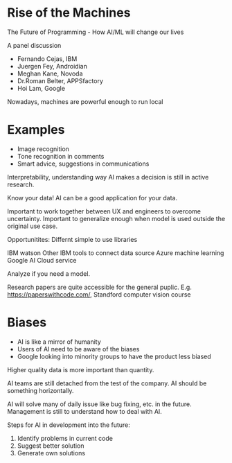 # Rise of the Machines

The Future of Programming - How AI/ML will change our lives

A panel discussion

* Fernando Cejas, IBM
* Juergen Fey, Androidian
* Meghan Kane, Novoda
* Dr.Roman Belter, APPSfactory
* Hoi Lam, Google

Nowadays, machines are powerful enough to run local

# Examples
* Image recognition
* Tone recognition in comments
* Smart advice, suggestions in communications


Interpretability, understanding way AI makes a decision is still in active research.

Know your data! AI can be a good application for your data.

Important to work together between UX and engineers to overcome uncertainty. Important to generalize enough when model is used outside the original use case.

Opportunitites: Differnt simple to use libraries

IBM watson 
Other IBM tools to connect data source
Azure machine learning
Google AI Cloud service

Analyze if you need a model.

Research papers are quite accessible for the general puplic. E.g. https://paperswithcode.com/, Standford computer vision course

# Biases
* AI is like a mirror of humanity
* Users of AI need to be aware of the biases
* Google looking into minority groups to have the product less biased

Higher quality data is more important than quantity.

AI teams are still detached from the test of the company. AI should be something horizontally.

AI will solve many of daily issue like bug fixing, etc. in the future. Management is still to understand how to deal with AI.

Steps for AI in development into the future:
1. Identify problems in current code
1. Suggest better solution
1. Generate own solutions







